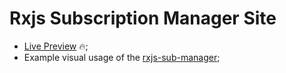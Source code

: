 # Rxjs Subscription Manager Site 

- [Live Preview](https://rxjs-sub-manager.web.app/parent-child) 🔥;
- Example visual usage of the [rxjs-sub-manager](https://www.npmjs.com/package/rxjs-sub-manager);

